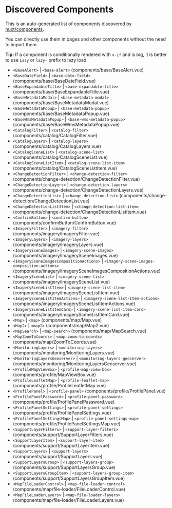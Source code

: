 # Discovered Components

This is an auto-generated list of components discovered by [nuxt/components](https://github.com/nuxt/components).

You can directly use them in pages and other components without the need to import them.

**Tip:** If a component is conditionally rendered with `v-if` and is big, it is better to use `Lazy` or `lazy-` prefix to lazy load.

- `<BaseAlert>` | `<base-alert>` (components/base/BaseAlert.vue)
- `<BaseDateField>` | `<base-date-field>` (components/base/BaseDateField.vue)
- `<BaseExpandableTitle>` | `<base-expandable-title>` (components/base/BaseExpandableTitle.vue)
- `<BaseMetadataModal>` | `<base-metadata-modal>` (components/base/BaseMetadataModal.vue)
- `<BaseMetadataPopup>` | `<base-metadata-popup>` (components/base/BaseMetadataPopup.vue)
- `<BaseWmsMetadataPopup>` | `<base-wms-metadata-popup>` (components/base/BaseWmsMetadataPopup.vue)
- `<CatalogFilter>` | `<catalog-filter>` (components/catalog/CatalogFilter.vue)
- `<CatalogLayers>` | `<catalog-layers>` (components/catalog/CatalogLayers.vue)
- `<CatalogSceneList>` | `<catalog-scene-list>` (components/catalog/CatalogSceneList.vue)
- `<CatalogSceneListItem>` | `<catalog-scene-list-item>` (components/catalog/CatalogSceneListItem.vue)
- `<ChangeDetectionFilter>` | `<change-detection-filter>` (components/change-detection/ChangeDetectionFilter.vue)
- `<ChangeDetectionLayers>` | `<change-detection-layers>` (components/change-detection/ChangeDetectionLayers.vue)
- `<ChangeDetectionList>` | `<change-detection-list>` (components/change-detection/ChangeDetectionList.vue)
- `<ChangeDetectionListItem>` | `<change-detection-list-item>` (components/change-detection/ChangeDetectionListItem.vue)
- `<ConfirmButton>` | `<confirm-button>` (components/confirmButton/ConfirmButton.vue)
- `<ImageryFilter>` | `<imagery-filter>` (components/imagery/ImageryFilter.vue)
- `<ImageryLayers>` | `<imagery-layers>` (components/imagery/ImageryLayers.vue)
- `<ImagerySceneImages>` | `<imagery-scene-images>` (components/imagery/ImagerySceneImages.vue)
- `<ImagerySceneImagesCompositionActions>` | `<imagery-scene-images-composition-actions>` (components/imagery/ImagerySceneImagesCompositionActions.vue)
- `<ImagerySceneList>` | `<imagery-scene-list>` (components/imagery/ImagerySceneList.vue)
- `<ImagerySceneListItem>` | `<imagery-scene-list-item>` (components/imagery/ImagerySceneListItem.vue)
- `<ImagerySceneListItemActions>` | `<imagery-scene-list-item-actions>` (components/imagery/ImagerySceneListItemActions.vue)
- `<ImagerySceneListItemCard>` | `<imagery-scene-list-item-card>` (components/imagery/ImagerySceneListItemCard.vue)
- `<Map>` | `<map>` (components/map/Map.vue)
- `<Map2>` | `<map2>` (components/map/Map2.vue)
- `<MapSearch>` | `<map-search>` (components/map/MapSearch.vue)
- `<MapZoomToCoords>` | `<map-zoom-to-coords>` (components/map/ZoomToCoords.vue)
- `<MonitoringLayers>` | `<monitoring-layers>` (components/monitoring/MonitoringLayers.vue)
- `<MonitoringLayersGeoserver>` | `<monitoring-layers-geoserver>` (components/monitoring/MonitoringLayersGeoserver.vue)
- `<ProfileMapViewBox>` | `<profile-map-view-box>` (components/profile/MapViewBox.vue)
- `<ProfileLeafletMap>` | `<profile-leaflet-map>` (components/profile/ProfileLeafletMap.vue)
- `<ProfilePanel>` | `<profile-panel>` (components/profile/ProfilePanel.vue)
- `<ProfilePanelPassword>` | `<profile-panel-password>` (components/profile/ProfilePanelPassword.vue)
- `<ProfilePanelSettings>` | `<profile-panel-settings>` (components/profile/ProfilePanelSettings.vue)
- `<ProfilePanelSettingsMap>` | `<profile-panel-settings-map>` (components/profile/ProfilePanelSettingsMap.vue)
- `<SupportLayerFilters>` | `<support-layer-filters>` (components/support/SupportLayerFilters.vue)
- `<SupportLayerItem>` | `<support-layer-item>` (components/support/SupportLayerItem.vue)
- `<SupportLayers>` | `<support-layers>` (components/support/SupportLayers.vue)
- `<SupportLayersGroup>` | `<support-layers-group>` (components/support/SupportLayersGroup.vue)
- `<SupportLayersGroupItem>` | `<support-layers-group-item>` (components/support/SupportLayersGroupItem.vue)
- `<MapFileLoaderControl>` | `<map-file-loader-control>` (components/map/file-loader/FileLoaderControl.vue)
- `<MapFileLoaderLayers>` | `<map-file-loader-layers>` (components/map/file-loader/FileLoaderLayers.vue)
